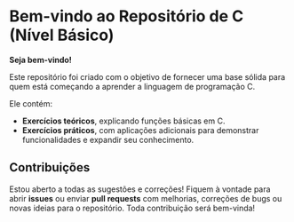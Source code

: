 # Bem-vindo ao Repositório de C (Nível Básico)

**Seja bem-vindo!**

Este repositório foi criado com o objetivo de fornecer uma base sólida para quem está começando a aprender a linguagem de programação C. 

Ele contém:

- **Exercícios teóricos**, explicando funções básicas em C.
- **Exercícios práticos**, com aplicações adicionais para demonstrar funcionalidades e expandir seu conhecimento.

## Contribuições

Estou aberto a todas as sugestões e correções! Fiquem à vontade para abrir **issues** ou enviar **pull requests** com melhorias, correções de bugs ou novas ideias para o repositório. Toda contribuição será bem-vinda!

